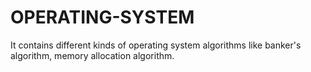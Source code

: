 # OPERATING-SYSTEM
It contains different kinds of operating system algorithms like banker's algorithm, memory allocation algorithm.
